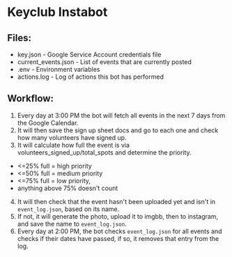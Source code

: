 # Keyclub Instabot

## Files:
- key.json - Google Service Account credentials file
- current_events.json - List of events that are currently posted
- .env - Environment variables
- actions.log - Log of actions this bot has performed

## Workflow:

1. Every day at 3:00 PM the bot will fetch all events in the next 7 days from the Google Calendar.
2. It will then save the sign up sheet docs and go to each one and check how many volunteers have signed up.
3. It will calculate how full the event is via volunteers_signed_up/total_spots and determine the priority.

- <=25% full = high priority
- <=50% full = medium priority
- <=75% full = low priority,
- anything above 75% doesn't count

4. It will then check that the event hasn't been uploaded yet and isn't in `event_log.json`, based on its name.
5. If not, it will generate the photo, upload it to imgbb, then to instagram, and save the name to `event_log.json`.
6. Every day at 2:00 PM, the bot checks `event_log.json` for all events and checks if their dates have passed,
if so, it removes that entry from the log.